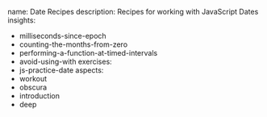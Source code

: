 name: Date Recipes
description: Recipes for working with JavaScript Dates
insights:
  - milliseconds-since-epoch
  - counting-the-months-from-zero
  - performing-a-function-at-timed-intervals
  - avoid-using-with
exercises:
  - js-practice-date
aspects:
  - workout
  - obscura
  - introduction
  - deep
